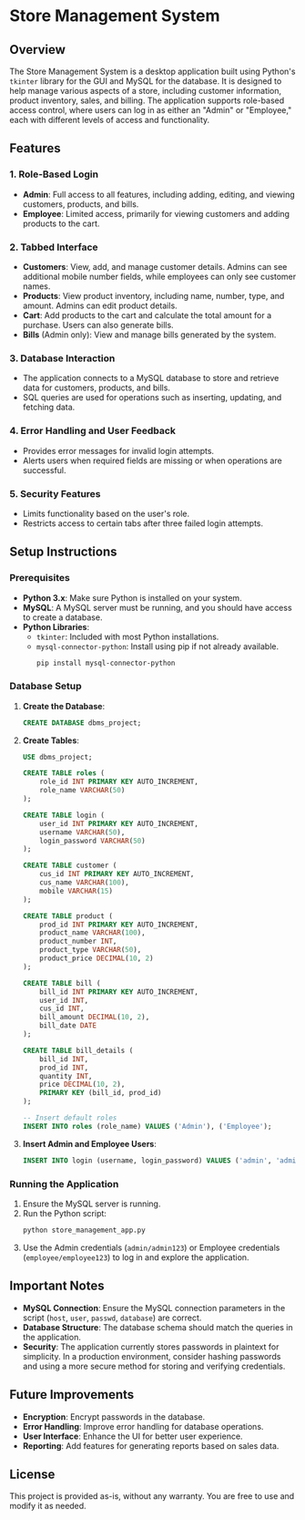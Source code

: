 # Store Management System

## Overview

The Store Management System is a desktop application built using Python's `tkinter` library for the GUI and MySQL for the database. It is designed to help manage various aspects of a store, including customer information, product inventory, sales, and billing. The application supports role-based access control, where users can log in as either an "Admin" or "Employee," each with different levels of access and functionality.

## Features

### 1. **Role-Based Login**
   - **Admin**: Full access to all features, including adding, editing, and viewing customers, products, and bills.
   - **Employee**: Limited access, primarily for viewing customers and adding products to the cart.

### 2. **Tabbed Interface**
   - **Customers**: View, add, and manage customer details. Admins can see additional mobile number fields, while employees can only see customer names.
   - **Products**: View product inventory, including name, number, type, and amount. Admins can edit product details.
   - **Cart**: Add products to the cart and calculate the total amount for a purchase. Users can also generate bills.
   - **Bills** (Admin only): View and manage bills generated by the system.

### 3. **Database Interaction**
   - The application connects to a MySQL database to store and retrieve data for customers, products, and bills.
   - SQL queries are used for operations such as inserting, updating, and fetching data.

### 4. **Error Handling and User Feedback**
   - Provides error messages for invalid login attempts.
   - Alerts users when required fields are missing or when operations are successful.

### 5. **Security Features**
   - Limits functionality based on the user's role.
   - Restricts access to certain tabs after three failed login attempts.

## Setup Instructions

### Prerequisites
- **Python 3.x**: Make sure Python is installed on your system.
- **MySQL**: A MySQL server must be running, and you should have access to create a database.
- **Python Libraries**:
  - `tkinter`: Included with most Python installations.
  - `mysql-connector-python`: Install using pip if not already available.
    ```bash
    pip install mysql-connector-python
    ```

### Database Setup
1. **Create the Database**:
   ```sql
   CREATE DATABASE dbms_project;
   ```

2. **Create Tables**:
   ```sql
   USE dbms_project;

   CREATE TABLE roles (
       role_id INT PRIMARY KEY AUTO_INCREMENT,
       role_name VARCHAR(50)
   );

   CREATE TABLE login (
       user_id INT PRIMARY KEY AUTO_INCREMENT,
       username VARCHAR(50),
       login_password VARCHAR(50)
   );

   CREATE TABLE customer (
       cus_id INT PRIMARY KEY AUTO_INCREMENT,
       cus_name VARCHAR(100),
       mobile VARCHAR(15)
   );

   CREATE TABLE product (
       prod_id INT PRIMARY KEY AUTO_INCREMENT,
       product_name VARCHAR(100),
       product_number INT,
       product_type VARCHAR(50),
       product_price DECIMAL(10, 2)
   );

   CREATE TABLE bill (
       bill_id INT PRIMARY KEY AUTO_INCREMENT,
       user_id INT,
       cus_id INT,
       bill_amount DECIMAL(10, 2),
       bill_date DATE
   );

   CREATE TABLE bill_details (
       bill_id INT,
       prod_id INT,
       quantity INT,
       price DECIMAL(10, 2),
       PRIMARY KEY (bill_id, prod_id)
   );

   -- Insert default roles
   INSERT INTO roles (role_name) VALUES ('Admin'), ('Employee');
   ```

3. **Insert Admin and Employee Users**:
   ```sql
   INSERT INTO login (username, login_password) VALUES ('admin', 'admin123'), ('employee', 'employee123');
   ```

### Running the Application
1. Ensure the MySQL server is running.
2. Run the Python script:
   ```bash
   python store_management_app.py
   ```
3. Use the Admin credentials (`admin/admin123`) or Employee credentials (`employee/employee123`) to log in and explore the application.

## Important Notes
- **MySQL Connection**: Ensure the MySQL connection parameters in the script (`host`, `user`, `passwd`, `database`) are correct.
- **Database Structure**: The database schema should match the queries in the application.
- **Security**: The application currently stores passwords in plaintext for simplicity. In a production environment, consider hashing passwords and using a more secure method for storing and verifying credentials.

## Future Improvements
- **Encryption**: Encrypt passwords in the database.
- **Error Handling**: Improve error handling for database operations.
- **User Interface**: Enhance the UI for better user experience.
- **Reporting**: Add features for generating reports based on sales data.

## License
This project is provided as-is, without any warranty. You are free to use and modify it as needed.

